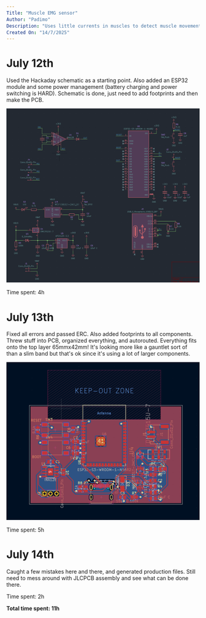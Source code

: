 ```yaml
---
Title: "Muscle EMG sensor"
Author: "Padimo"
Description: "Uses little currents in muscles to detect muscle movement"
Created On: "14/7/2025"
---
```


# July 12th

Used the Hackaday schematic as a starting point. Also added an ESP32 module and some power management (battery charging and power switching is HARD). Schematic is done, just need to add footprints and then make the PCB.

![Schematic](https://github.com/Omegon0/emg/blob/main/schematic.jpg?raw=true)

Time spent: 4h

# July 13th

Fixed all errors and passed ERC. Also added footprints to all components. 
Threw stuff into PCB, organized everything, and autorouted. Everything fits onto the top layer 65mmx42mm!
It's looking more like a gauntlet sort of than a slim band but that's ok since it's using a lot of larger components. 

![PCB](https://github.com/Omegon0/emg/blob/main/pcb.jpg?raw=true)

Time spent: 5h

# July 14th

Caught a few mistakes here and there, and generated production files. Still need to mess around with JLCPCB assembly and see what can be done there.

Time spent: 2h

**Total time spent: 11h**
